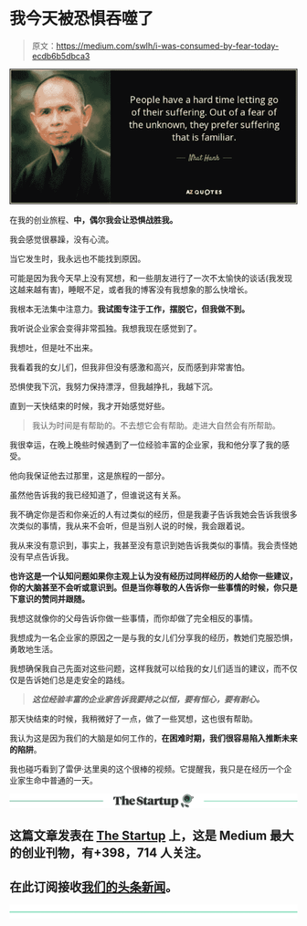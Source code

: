 # 我今天被恐惧吞噬了

> 原文：<https://medium.com/swlh/i-was-consumed-by-fear-today-ecdb6b5dbca3>

![](img/074398837e4f4550072a36b27d288eee.png)

在我的创业旅程、**中，偶尔我会让恐惧战胜我。**

我会感觉很暴躁，没有心流。

当它发生时，我永远也不能找到原因。

可能是因为我今天早上没有冥想，和一些朋友进行了一次不太愉快的谈话(我发现这越来越有害)，睡眠不足，或者我的博客没有我想象的那么快增长。

我根本无法集中注意力。**我试图专注于工作，摆脱它，但我做不到。**

我听说企业家会变得非常孤独。我想我现在感觉到了。

我想吐，但是吐不出来。

我看着我的女儿们，但我非但没有感激和高兴，反而感到非常害怕。

恐惧使我下沉，我努力保持漂浮，但我越挣扎，我越下沉。

直到一天快结束的时候，我才开始感觉好些。

> 我认为时间是有帮助的。不去想它会有帮助。走进大自然会有所帮助。

我很幸运，在晚上晚些时候遇到了一位经验丰富的企业家，我和他分享了我的感受。

他向我保证他去过那里，这是旅程的一部分。

虽然他告诉我的我已经知道了，但谁说这有关系。

我不确定你是否和你亲近的人有过类似的经历，但是我妻子告诉我她会告诉我很多次类似的事情，我从来不会听，但是当别人说的时候，我会跟着说。

我从来没有意识到，事实上，我甚至没有意识到她告诉我类似的事情。我会责怪她没有早点告诉我。

**也许这是一个认知问题如果你主观上认为没有经历过同样经历的人给你一些建议，你的大脑甚至不会听或意识到。但是当你尊敬的人告诉你一些事情的时候，你只是下意识的赞同并跟随。**

我想这就像你的父母告诉你做一些事情，而你却做了完全相反的事情。

我想成为一名企业家的原因之一是与我的女儿们分享我的经历，教她们克服恐惧，勇敢地生活。

我想确保我自己先面对这些问题，这样我就可以给我的女儿们适当的建议，而不仅仅是告诉她们总是走安全的路线。

> ***这位经验丰富的企业家告诉我要持之以恒，要有恒心，要有耐心。***

那天快结束的时候，我稍微好了一点，做了一些冥想，这也很有帮助。

我认为这是因为我们的大脑是如何工作的，**在困难时期，我们很容易陷入推断未来的陷阱**。

我也碰巧看到了雷伊·达里奥的这个很棒的视频。它提醒我，我只是在经历一个企业家生命中普通的一天。

[![](img/308a8d84fb9b2fab43d66c117fcc4bb4.png)](https://medium.com/swlh)

## 这篇文章发表在 [The Startup](https://medium.com/swlh) 上，这是 Medium 最大的创业刊物，有+398，714 人关注。

## 在此订阅接收[我们的头条新闻](http://growthsupply.com/the-startup-newsletter/)。

[![](img/b0164736ea17a63403e660de5dedf91a.png)](https://medium.com/swlh)